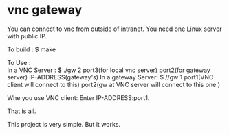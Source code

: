# vnc gateway
You can connect to vnc from outside of intranet. You need one Linux server with public IP.

To build :
  $ make
  
To Use :<br>
  In a VNC Server :
    $ ./gw 2 port3(for local vnc server) port2(for gateway server) IP-ADDRESS(gateway's)
  In a gateway Server:
    $ //gw 1 port1(VNC client will connect to this) port2(gw at VNC server will connect to this one.)
    
Whe you use VNC client:
  Enter IP-ADDRESS:port1.
 
That is all.

This project is very simple. But it works.
